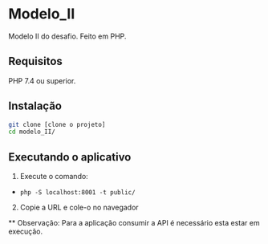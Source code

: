 # Modelo_II

Modelo II do desafio. Feito em PHP.

## Requisitos

PHP 7.4 ou superior.

## Instalação

```bash
git clone [clone o projeto]
cd modelo_II/

```

## Executando o aplicativo

1. Execute o comando:

- `php -S localhost:8001 -t public/`

2. Copie a URL e cole-o no navegador


** Observação: 
Para a aplicação consumir a API é necessário esta estar em execução.
